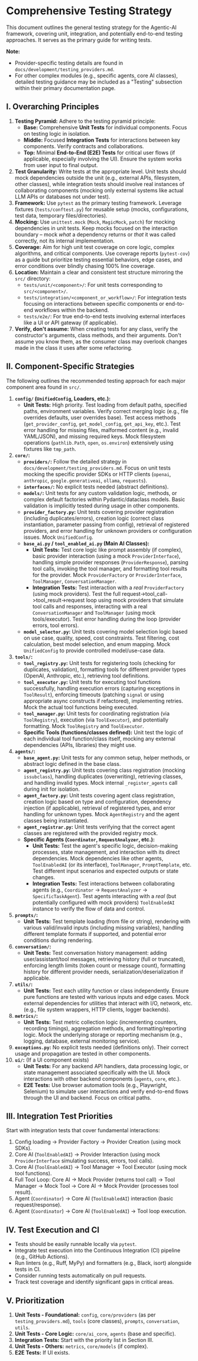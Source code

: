 # Comprehensive Testing Strategy

This document outlines the general testing strategy for the Agentic-AI framework, covering unit, integration, and potentially end-to-end testing approaches. It serves as the primary guide for writing tests.

**Note:**

- Provider-specific testing details are found in `docs/development/testing_providers.md`.
- For other complex modules (e.g., specific agents, core AI classes), detailed testing guidance may be included as a "Testing" subsection within their primary documentation page.

## I. Overarching Principles

1.  **Testing Pyramid:** Adhere to the testing pyramid principle:
    - **Base:** Comprehensive **Unit Tests** for individual components. Focus on testing logic in isolation.
    - **Middle:** Focused **Integration Tests** for interactions between key components. Verify contracts and collaborations.
    - **Top:** Minimal **End-to-End (E2E) Tests** for critical user flows (if applicable, especially involving the UI). Ensure the system works from user input to final output.
2.  **Test Granularity:** Write tests at the appropriate level. Unit tests should mock dependencies outside the unit (e.g., external APIs, filesystem, other classes), while integration tests should involve real instances of collaborating components (mocking only external systems like actual LLM APIs or databases not under test).
3.  **Framework:** Use `pytest` as the primary testing framework. Leverage fixtures (`tests/conftest.py`) for reusable setup (mocks, configurations, test data, temporary files/directories).
4.  **Mocking:** Use `unittest.mock` (`Mock`, `MagicMock`, `patch`) for mocking dependencies in unit tests. Keep mocks focused on the interaction boundary – mock _what_ a dependency returns or _that_ it was called correctly, not its internal implementation.
5.  **Coverage:** Aim for high unit test coverage on core logic, complex algorithms, and critical components. Use coverage reports (`pytest-cov`) as a guide but prioritize testing essential behaviors, edge cases, and error conditions over blindly chasing 100% line coverage.
6.  **Location:** Maintain a clear and consistent test structure mirroring the `src/` directory:
    - `tests/unit/<component>/`: For unit tests corresponding to `src/<component>/`.
    - `tests/integration/<component_or_workflow>/`: For integration tests focusing on interactions between specific components or end-to-end workflows within the backend.
    - `tests/e2e/`: For true end-to-end tests involving external interfaces like a UI or API gateway (if applicable).
7.  **Verify, don't assume:** When creating tests for any class, verify the constructor's arguments, class methods, and their arguments. Don't assume you know them, as the consumer class may overlook changes made in the class it uses after some refactoring.

## II. Component-Specific Strategies

The following outlines the recommended testing approach for each major component area found in `src/`.

1.  **`config/` (`UnifiedConfig`, Loaders, etc.):**
    - **Unit Tests:** High priority. Test loading from default paths, specified paths, environment variables. Verify correct merging logic (e.g., file overrides defaults, user overrides base). Test access methods (`get_provider_config`, `get_model_config`, `get_api_key`, etc.). Test error handling for missing files, malformed content (e.g., invalid YAML/JSON), and missing required keys. Mock filesystem operations (`pathlib.Path`, `open`, `os.environ`) extensively using fixtures like `tmp_path`.
2.  **`core/`:**
    - **`providers/`:** Follow the detailed strategy in `docs/development/testing_providers.md`. Focus on unit tests mocking the specific provider SDKs or HTTP clients (`openai`, `anthropic`, `google.generativeai`, `ollama`, `requests`).
    - **`interfaces/`:** No explicit tests needed (abstract definitions).
    - **`models/`:** Unit tests for any custom validation logic, methods, or complex default factories within Pydantic/dataclass models. Basic validation is implicitly tested during usage in other components.
    - **`provider_factory.py`:** Unit tests covering provider registration (including duplicates/errors), creation logic (correct class instantiation, parameter passing from config), retrieval of registered providers, and error handling for unknown providers or configuration issues. Mock `UnifiedConfig`.
    - **`base_ai.py` / `tool_enabled_ai.py` (Main AI Classes):**
      - **Unit Tests:** Test core logic like prompt assembly (if complex), basic provider interaction (using a mock `ProviderInterface`), handling simple provider responses (`ProviderResponse`), parsing tool calls, invoking the tool manager, and formatting tool results for the provider. Mock `ProviderFactory` or `ProviderInterface`, `ToolManager`, `ConversationManager`.
      - **Integration Tests:** Test interaction with a _real_ `ProviderFactory` (using mock providers). Test the full request->tool_call->tool_result->request loop using mock providers that simulate tool calls and responses, interacting with a real `ConversationManager` and `ToolManager` (using mock tools/executor). Test error handling during the loop (provider errors, tool errors).
    - **`model_selector.py`:** Unit tests covering model selection logic based on use case, quality, speed, cost constraints. Test filtering, cost calculation, best model selection, and enum mapping. Mock `UnifiedConfig` to provide controlled model/use-case data.
3.  **`tools/`:**
    - **`tool_registry.py`:** Unit tests for registering tools (checking for duplicates, validation), formatting tools for different provider types (OpenAI, Anthropic, etc.), retrieving tool definitions.
    - **`tool_executor.py`:** Unit tests for executing tool functions successfully, handling execution errors (capturing exceptions in `ToolResult`), enforcing timeouts (patching `signal` or using appropriate async constructs if refactored), implementing retries. Mock the actual tool functions being executed.
    - **`tool_manager.py`:** Unit tests for coordinating registration (via `ToolRegistry`), execution (via `ToolExecutor`), and potentially formatting. Mock `ToolRegistry` and `ToolExecutor`.
    - **Specific Tools (functions/classes defined):** Unit test the logic of each individual tool function/class itself, mocking any external dependencies (APIs, libraries) they might use.
4.  **`agents/`:**
    - **`base_agent.py`:** Unit tests for any common setup, helper methods, or abstract logic defined in the base class.
    - **`agent_registry.py`:** Unit tests covering class registration (mocking `issubclass`), handling duplicates (overwriting), retrieving classes, and handling invalid types. Mock internal `_register_agents` call during init for isolation.
    - **`agent_factory.py`:** Unit tests covering agent class registration, creation logic based on type and configuration, dependency injection (if applicable), retrieval of registered types, and error handling for unknown types. Mock `AgentRegistry` and the agent classes being instantiated.
    - **`agent_registrar.py`:** Unit tests verifying that the correct agent classes are registered with the provided registry mock.
    - **Specific Agents (`Coordinator`, `RequestAnalyzer`, etc.):**
      - **Unit Tests:** Test the agent's specific logic, decision-making processes, state management, and interaction with its direct dependencies. Mock dependencies like other agents, `ToolEnabledAI` (or its interface), `ToolManager`, `PromptTemplate`, etc. Test different input scenarios and expected outputs or state changes.
      - **Integration Tests:** Test interactions between collaborating agents (e.g., `Coordinator` -> `RequestAnalyzer` -> `SpecificTaskAgent`). Test agents interacting with a _real_ (but potentially configured with mock providers) `ToolEnabledAI` instance to verify the flow of data and control.
5.  **`prompts/`:**
    - **Unit Tests:** Test template loading (from file or string), rendering with various valid/invalid inputs (including missing variables), handling different template formats if supported, and potential error conditions during rendering.
6.  **`conversation/`:**
    - **Unit Tests:** Test conversation history management: adding user/assistant/tool messages, retrieving history (full or truncated), enforcing length limits (token count or message count), formatting history for different provider needs, serialization/deserialization if applicable.
7.  **`utils/`:**
    - **Unit Tests:** Test each utility function or class independently. Ensure pure functions are tested with various inputs and edge cases. Mock external dependencies for utilities that interact with I/O, network, etc. (e.g., file system wrappers, HTTP clients, logger backends).
8.  **`metrics/`:**
    - **Unit Tests:** Test metric collection logic (incrementing counters, recording timings), aggregation methods, and formatting/reporting logic. Mock the underlying storage or reporting mechanism (e.g., logging, database, external monitoring service).
9.  **`exceptions.py`:** No explicit tests needed (definitions only). Their correct usage and propagation are tested in other components.
10. **`ui/`:** (If a UI component exists)
    - **Unit Tests:** For any backend API handlers, data processing logic, or state management associated specifically with the UI. Mock interactions with other backend components (`agents`, `core`, etc.).
    - **E2E Tests:** Use browser automation tools (e.g., Playwright, Selenium) to simulate user interactions and verify end-to-end flows through the UI and backend. Focus on critical paths.

## III. Integration Test Priorities

Start with integration tests that cover fundamental interactions:

1.  Config loading -> Provider Factory -> Provider Creation (using mock SDKs).
2.  Core AI (`ToolEnabledAI`) -> Provider Interaction (using mock `ProviderInterface` simulating success, errors, tool calls).
3.  Core AI (`ToolEnabledAI`) -> Tool Manager -> Tool Executor (using mock tool functions).
4.  Full Tool Loop: Core AI -> Mock Provider (returns tool call) -> Tool Manager -> Mock Tool -> Core AI -> Mock Provider (processes tool result).
5.  Agent (`Coordinator`) -> Core AI (`ToolEnabledAI`) interaction (basic request/response).
6.  Agent (`Coordinator`) -> Core AI (`ToolEnabledAI`) -> Tool loop execution.

## IV. Test Execution and CI

- Tests should be easily runnable locally via `pytest`.
- Integrate test execution into the Continuous Integration (CI) pipeline (e.g., GitHub Actions).
- Run linters (e.g., Ruff, MyPy) and formatters (e.g., Black, isort) alongside tests in CI.
- Consider running tests automatically on pull requests.
- Track test coverage and identify significant gaps in critical areas.

## V. Prioritization

1.  **Unit Tests - Foundational:** `config`, `core/providers` (as per `testing_providers.md`), `tools` (core classes), `prompts`, `conversation`, `utils`.
2.  **Unit Tests - Core Logic:** `core/ai_core`, `agents` (base and specific).
3.  **Integration Tests:** Start with the priority list in Section III.
4.  **Unit Tests - Others:** `metrics`, `core/models` (if complex).
5.  **E2E Tests:** If UI exists.
